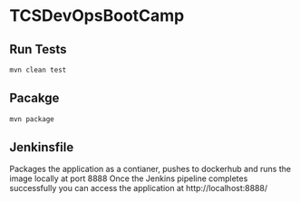 # TCSDevOpsBootCamp

## Run Tests

```bash
mvn clean test
```

## Pacakge

```bash
mvn package
```

## Jenkinsfile

Packages the application as a contianer, pushes to dockerhub and runs the image locally at port 8888
Once the Jenkins pipeline completes successfully you can access the application at http://localhost:8888/
